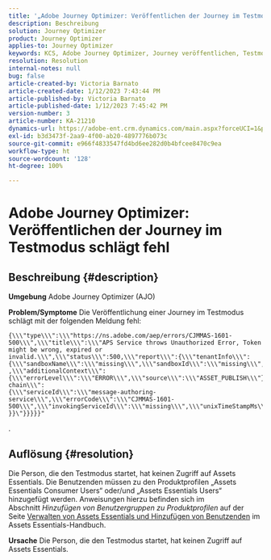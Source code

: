 ```yaml
---
title: '„Adobe Journey Optimizer: Veröffentlichen der Journey im Testmodus schlägt fehl“'
description: Beschreibung
solution: Journey Optimizer
product: Journey Optimizer
applies-to: Journey Optimizer
keywords: KCS, Adobe Journey Optimizer, Journey veröffentlichen, Testmodus, Fehler, AJO
resolution: Resolution
internal-notes: null
bug: false
article-created-by: Victoria Barnato
article-created-date: 1/12/2023 7:43:44 PM
article-published-by: Victoria Barnato
article-published-date: 1/12/2023 7:45:42 PM
version-number: 3
article-number: KA-21210
dynamics-url: https://adobe-ent.crm.dynamics.com/main.aspx?forceUCI=1&pagetype=entityrecord&etn=knowledgearticle&id=7892a466-b192-ed11-aad1-6045bd006d92
exl-id: b3d3473f-2aa9-4f00-ab20-4897776b073c
source-git-commit: e966f4833547fd4bd6ee282d0b4bfcee8470c9ea
workflow-type: ht
source-wordcount: '128'
ht-degree: 100%

---
```


# Adobe Journey Optimizer: Veröffentlichen der Journey im Testmodus schlägt fehl

## Beschreibung {#description}

<b>Umgebung</b>
Adobe Journey Optimizer (AJO)


<b>Problem/Symptome</b>
Die Veröffentlichung einer Journey im Testmodus schlägt mit der folgenden Meldung fehl:


```
{\\\"type\\\":\\\"https://ns.adobe.com/aep/errors/CJMMAS-1601-500\\\",\\\"title\\\":\\\"APS Service throws Unauthorized Error, Token might be wrong, expired or invalid.\\\",\\\"status\\\":500,\\\"report\\\":{\\\"tenantInfo\\\":
{\\\"sandboxName\\\":\\\"missing\\\",\\\"sandboxId\\\":\\\"missing\\\",\\\"imsOrgId\\\":\\\"missing\\\"}
,\\\"additionalContext\\\":{\\\"errorLevel\\\":\\\"ERROR\\\",\\\"source\\\":\\\"ASSET_PUBLISH\\\"}},\\\"error-chain\\\":
{\\\"serviceId\\\":\\\"message-authoring-service\\\",\\\"errorCode\\\":\\\"CJMMAS-1601-500\\\",\\\"invokingServiceId\\\":\\\"missing\\\",\\\"unixTimeStampMs\\\":«REDACTED»}
}}\"}}}}}"
```

.

## Auflösung {#resolution}


Die Person, die den Testmodus startet, hat keinen Zugriff auf Assets Essentials. Die Benutzenden müssen zu den Produktprofilen „Assets Essentials Consumer Users“ oder/und „Assets Essentials Users“ hinzugefügt werden. Anweisungen hierzu befinden sich im Abschnitt *Hinzufügen von Benutzergruppen zu Produktprofilen* auf der Seite [Verwalten von Assets Essentials und Hinzufügen von Benutzenden](https://experienceleague.adobe.com/docs/experience-manager-assets-essentials/help/get-started-admins/deploy-administer.html?lang=de#add-users-to-product-profiles) im Assets Essentials-Handbuch.

<b>Ursache</b>
Die Person, die den Testmodus startet, hat keinen Zugriff auf Assets Essentials.
